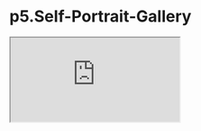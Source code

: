 # p5.Self-Portrait-Gallery

<iframe src="https://editor.p5js.org/laurennn/embed/Ni5ZdVXtU"></iframe>
